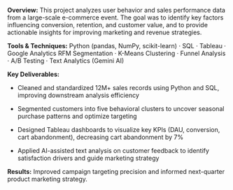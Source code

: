 **Overview:**
This project analyzes user behavior and sales performance data from a large-scale e-commerce event. The goal was to identify key factors influencing conversion, retention, and customer value, and to provide actionable insights for improving marketing and revenue strategies.

**Tools & Techniques:**
Python (pandas, NumPy, scikit-learn) · SQL · Tableau · Google Analytics
RFM Segmentation · K-Means Clustering · Funnel Analysis · A/B Testing · Text Analytics (Gemini AI)

**Key Deliverables:**

- Cleaned and standardized 12M+ sales records using Python and SQL, improving downstream analysis efficiency

- Segmented customers into five behavioral clusters to uncover seasonal purchase patterns and optimize targeting

- Designed Tableau dashboards to visualize key KPIs (DAU, conversion, cart abandonment), decreasing cart abandonment by 7%

- Applied AI-assisted text analysis on customer feedback to identify satisfaction drivers and guide marketing strategy

**Results:**
Improved campaign targeting precision and informed next-quarter product marketing strategy.
